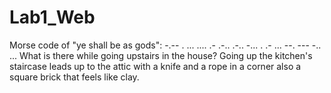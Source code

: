# Lab1_Web
Morse code of "ye shall be as gods": -.-- .  ... .... .- .-.. .-..  -... .  .- ...  --. --- -.. ...
What is there while going upstairs in the house? Going up the kitchen's staircase leads up to the attic with a knife and a rope in a corner also a square brick that feels like clay.
